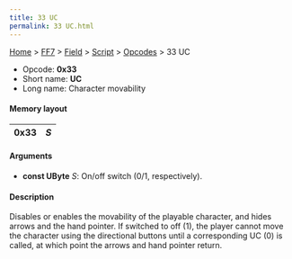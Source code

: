 ```yaml
---
title: 33 UC
permalink: 33 UC.html
---
```


[Home](../../../../Main%20Page.md) > [FF7](../../../../FF7.md) > [Field](../../../Field.md) > [Script](../../Script.md) > [Opcodes](../Opcodes.md) > 33 UC

-   Opcode: **0x33**
-   Short name: **UC**
-   Long name: Character movability

#### Memory layout

| 0x33 | *S* |
|------|-----|

#### Arguments

-   **const UByte** *S*: On/off switch (0/1, respectively).

#### Description

Disables or enables the movability of the playable character, and hides
arrows and the hand pointer. If switched to off (1), the player cannot
move the character using the directional buttons until a corresponding
UC (0) is called, at which point the arrows and hand pointer return.
